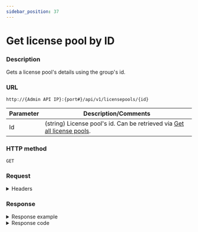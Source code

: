 ```yaml
---
sidebar_position: 37
---
```


# Get license pool by ID

### Description

Gets a license pool's details using the group's id.

### URL

`http://{Admin API IP}:{port#}/api/v1/licensepools/{id}`

| Parameter | Description/Comments |
| --- | --- |
| Id | (string) License pool's id. Can be retrieved via [Get all license pools](./get-all-license-pools.md). |

### HTTP method

`GET`

### Request

<details>
<summary>Headers</summary>

Example header format:

`Authorization: Basic <authorization token returned from the login method>`

`Content-Type: application/json`

</details>

### Response

<details>
<summary>Response example</summary>

```javascript
{
    "Name": "SF license pool 2",
    "Description": "License pool for San Francisco domain",
    "MaxConcurrentReservation": 15,
    "Domains": [
        "8cd12c8d-6d40-4dfd-89da-a8d8dde00575"
    ],
    "CreateDate": "2023-07-18T06:59:07",
    "Id": "a4ba81df-ead7-487b-b684-b04300a48e69"
}
```
</details>

<details>
<summary>Response code</summary>

```javascript
200 OK
```
</details>
